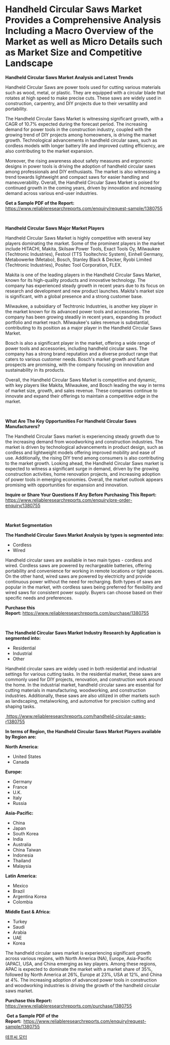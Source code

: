 <p><h1>Handheld Circular Saws Market Provides a Comprehensive Analysis Including a Macro Overview of the Market as well as Micro Details such as Market Size and Competitive Landscape</h1></p><p><strong>Handheld Circular Saws Market Analysis and Latest Trends</strong></p>
<p><p>Handheld Circular Saws are power tools used for cutting various materials such as wood, metal, or plastic. They are equipped with a circular blade that rotates at high speed to make precise cuts. These saws are widely used in construction, carpentry, and DIY projects due to their versatility and portability.</p><p>The Handheld Circular Saws Market is witnessing significant growth, with a CAGR of 10.7% expected during the forecast period. The increasing demand for power tools in the construction industry, coupled with the growing trend of DIY projects among homeowners, is driving the market growth. Technological advancements in handheld circular saws, such as cordless models with longer battery life and improved cutting efficiency, are also contributing to the market expansion.</p><p>Moreover, the rising awareness about safety measures and ergonomic designs in power tools is driving the adoption of handheld circular saws among professionals and DIY enthusiasts. The market is also witnessing a trend towards lightweight and compact saws for easier handling and maneuverability. Overall, the Handheld Circular Saws Market is poised for continued growth in the coming years, driven by innovation and increasing demand across various end-user industries.</p></p>
<p><strong>Get a Sample PDF of the Report:&nbsp;</strong> <a href="https://www.reliableresearchreports.com/enquiry/request-sample/1380755">https://www.reliableresearchreports.com/enquiry/request-sample/1380755</a></p>
<p>&nbsp;</p>
<p><strong>Handheld Circular Saws Major Market Players</strong></p>
<p><p>Handheld Circular Saws Market is highly competitive with several key players dominating the market. Some of the prominent players in the market include HITACHI, Makita, Skilsaw Power Tools, Exact Tools Oy, Milwaukee (Techtronic Industries), Festool (TTS Tooltechnic System), Einhell Germany, Metabowerke (Metabo), Bosch, Stanley Black & Decker, Ryobi Limited (Techtronic Industries), Positec Tool Corporation, FLEX.</p><p>Makita is one of the leading players in the Handheld Circular Saws Market, known for its high-quality products and innovative technology. The company has experienced steady growth in recent years due to its focus on research and development and new product launches. Makita's market size is significant, with a global presence and a strong customer base.</p><p>Milwaukee, a subsidiary of Techtronic Industries, is another key player in the market known for its advanced power tools and accessories. The company has been growing steadily in recent years, expanding its product portfolio and market reach. Milwaukee's sales revenue is substantial, contributing to its position as a major player in the Handheld Circular Saws Market.</p><p>Bosch is also a significant player in the market, offering a wide range of power tools and accessories, including handheld circular saws. The company has a strong brand reputation and a diverse product range that caters to various customer needs. Bosch's market growth and future prospects are promising, with the company focusing on innovation and sustainability in its products.</p><p>Overall, the Handheld Circular Saws Market is competitive and dynamic, with key players like Makita, Milwaukee, and Bosch leading the way in terms of market size, growth, and sales revenue. These companies continue to innovate and expand their offerings to maintain a competitive edge in the market.</p></p>
<p>&nbsp;</p>
<p><strong>What Are The Key Opportunities For Handheld Circular Saws Manufacturers?</strong></p>
<p><p>The Handheld Circular Saws market is experiencing steady growth due to the increasing demand from woodworking and construction industries. The market is driven by technological advancements in product design, such as cordless and lightweight models offering improved mobility and ease of use. Additionally, the rising DIY trend among consumers is also contributing to the market growth. Looking ahead, the Handheld Circular Saws market is expected to witness a significant surge in demand, driven by the growing construction activities, home renovation projects, and increasing adoption of power tools in emerging economies. Overall, the market outlook appears promising with opportunities for expansion and innovation.</p></p>
<p><strong>Inquire or Share Your Questions If Any Before Purchasing This Report:</strong> <a href="https://www.reliableresearchreports.com/enquiry/pre-order-enquiry/1380755">https://www.reliableresearchreports.com/enquiry/pre-order-enquiry/1380755</a></p>
<p>&nbsp;</p>
<p><strong>Market Segmentation</strong></p>
<p><strong>The Handheld Circular Saws Market Analysis by types is segmented into:</strong></p>
<p><ul><li>Cordless</li><li>Wired</li></ul></p>
<p><p>Handheld circular saws are available in two main types - cordless and wired. Cordless saws are powered by rechargeable batteries, offering portability and convenience for working in remote locations or tight spaces. On the other hand, wired saws are powered by electricity and provide continuous power without the need for recharging. Both types of saws are popular in the market, with cordless saws being preferred for flexibility and wired saws for consistent power supply. Buyers can choose based on their specific needs and preferences.</p></p>
<p><strong>Purchase this Report:&nbsp;</strong><a href="https://www.reliableresearchreports.com/purchase/1380755">https://www.reliableresearchreports.com/purchase/1380755</a></p>
<p>&nbsp;</p>
<p><strong>The Handheld Circular Saws Market Industry Research by Application is segmented into:</strong></p>
<p><ul><li>Residential</li><li>Industrial</li><li>Other</li></ul></p>
<p><p>Handheld circular saws are widely used in both residential and industrial settings for various cutting tasks. In the residential market, these saws are commonly used for DIY projects, renovation, and construction work around the home. In the industrial market, handheld circular saws are essential for cutting materials in manufacturing, woodworking, and construction industries. Additionally, these saws are also utilized in other markets such as landscaping, metalworking, and automotive for precision cutting and shaping tasks.</p></p>
<p><a href="https://www.reliableresearchreports.com/handheld-circular-saws-r1380755">&nbsp;https://www.reliableresearchreports.com/handheld-circular-saws-r1380755</a></p>
<p><strong>In terms of Region, the Handheld Circular Saws Market Players available by Region are:</strong></p>
<p>
    <p> <strong> North America: </strong>
        <ul>
            <li>United States</li>
            <li>Canada</li>
        </ul>
        </p> 
    <p> <strong> Europe: </strong>
        <ul>
            <li>Germany</li>
            <li>France</li>
            <li>U.K.</li>
            <li>Italy</li>
            <li>Russia</li>
        </ul>
        </p> 
    <p> <strong> Asia-Pacific: </strong>
        <ul>
            <li>China</li>
            <li>Japan</li>
            <li>South Korea</li>
            <li>India</li>
            <li>Australia</li>
            <li>China Taiwan</li>
            <li>Indonesia</li>
            <li>Thailand</li>
            <li>Malaysia</li>
        </ul>
        </p> 
    <p> <strong> Latin America: </strong>
        <ul>
            <li>Mexico</li>
            <li>Brazil</li>
            <li>Argentina Korea</li>
            <li>Colombia</li>
        </ul>
        </p> 
    <p> <strong> Middle East & Africa: </strong>
        <ul>
            <li>Turkey</li>
            <li>Saudi</li>
            <li>Arabia</li>
            <li>UAE</li>
            <li>Korea</li>
        </ul>
    </p>
    </p>
<p><p>The handheld circular saws market is experiencing significant growth across various regions, with North America (NA), Europe, Asia-Pacific (APAC), USA, and China emerging as key players. Among these regions, APAC is expected to dominate the market with a market share of 35%, followed by North America at 26%, Europe at 23%, USA at 12%, and China at 4%. The increasing adoption of advanced power tools in construction and woodworking industries is driving the growth of the handheld circular saws market.</p></p>
<p><strong>Purchase this Report: </strong><a href="https://www.reliableresearchreports.com/purchase/1380755">https://www.reliableresearchreports.com/purchase/1380755</a></p>
<p>&nbsp;<strong>Get a Sample PDF of the Report:&nbsp;&nbsp;</strong><a href="https://www.reliableresearchreports.com/enquiry/request-sample/1380755">https://www.reliableresearchreports.com/enquiry/request-sample/1380755</a></p>
<p><strong></strong></p>
<p><p><a href="https://github.com/mduzzalmduzzal601/Market-Research-Report-List-1/blob/main/5474100171193.md">테프씨 모터</a></p></p>